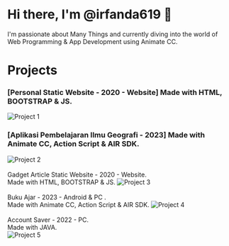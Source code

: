 # Hi there, I'm @irfanda619 👋

I'm passionate about Many Things and currently diving into the world of Web Programming & App Development using Animate CC.

# Projects
### [Personal Static Website - 2020 - Website] Made with HTML, BOOTSTRAP & JS.
![Project 1](https://i.postimg.cc/zGvjQfvV/personal-website.png)
<br>
### [Aplikasi Pembelajaran Ilmu Geografi - 2023] Made with Animate CC, Action Script & AIR SDK.
![Project 2](https://i.postimg.cc/nhgSQhyv/HOW-TO-landscape.jpg)
<br><br>
Gadget Article Static Website - 2020 - Website.<br>
Made with HTML, BOOTSTRAP & JS.
![Project 3](https://i.postimg.cc/2ycV0VR7/Vanzgadget.png)
<br><br>
Buku Ajar - 2023 - Android & PC .<br>
Made with Animate CC, Action Script & AIR SDK.
![Project 4](https://i.postimg.cc/sD917PJr/kingslayer-2.png)
<br><br>
Account Saver - 2022 - PC.<br>
Made with JAVA. <br>
![Project 5](https://i.postimg.cc/2SGbRdqw/kingslayer.png)


